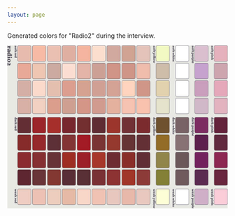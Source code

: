 ```yaml
---
layout: page
---
```

<p>Generated colors for "Radio2" during the interview.</p>

<p><span class="media"><img src="/static/media/radio2.jpg" width="592" height="373" alt="" /></span>
</p>
